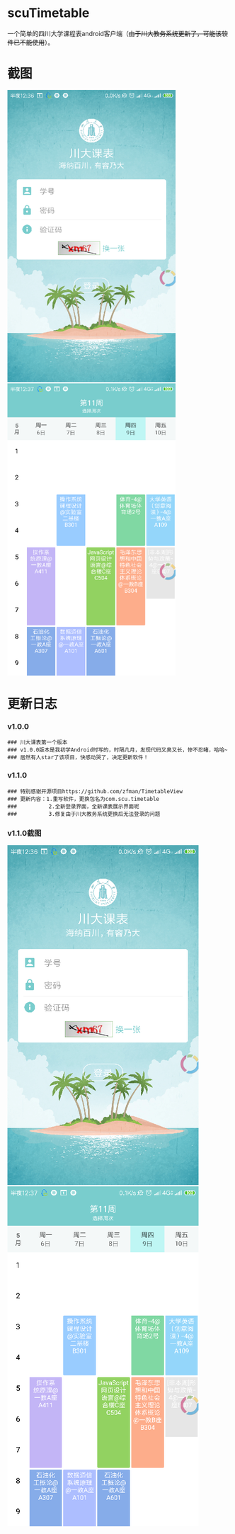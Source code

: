 # scuTimetable
一个简单的四川大学课程表android客户端（~~由于川大教务系统更新了，可能该软件已不能使用~~）。

# 截图
<div>
    <img src="https://github.com/Z-P-J/ScuTimetable/raw/master/screenshots/screenshot1.png" height="660" width="380">
    <img src="https://github.com/Z-P-J/ScuTimetable/raw/master/screenshots/screenshot2.png" height="660" width="380">
 </div>


# 更新日志
### v1.0.0
    ### 川大课表第一个版本
    ### v1.0.0版本是我初学Android时写的，时隔几月，发现代码又臭又长，惨不忍睹，哈哈~
    ### 居然有人star了该项目，快感动哭了，决定更新软件！
    
### v1.1.0
    ### 特别感谢开源项目https://github.com/zfman/TimetableView
    ### 更新内容：1.重写软件，更换包名为com.scu.timetable
    ###          2.全新登录界面，全新课表展示界面呢
    ###          3.修复由于川大教务系统更换后无法登录的问题
### v1.1.0截图
![screenshot1](screenshots/screenshot1.png) ![screenshot2](screenshots/screenshot2.png)
    
